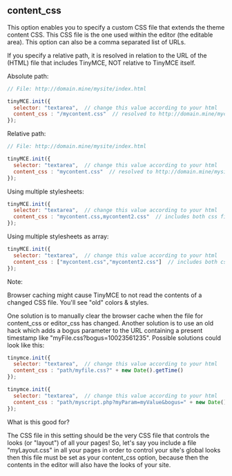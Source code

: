 
## content_css

This option enables you to specify a custom CSS file that extends the theme content CSS. This CSS file is the one used within the editor (the editable area). This option can also be a comma separated list of URLs.

If you specify a relative path, it is resolved in relation to the URL of the (HTML) file that includes TinyMCE, NOT relative to TinyMCE itself.

Absolute path:

```js
// File: http://domain.mine/mysite/index.html

tinyMCE.init({
  selector: "textarea",  // change this value according to your html
  content_css : "/mycontent.css"  // resolved to http://domain.mine/mycontent.css
});
```

Relative path:

```js
// File: http://domain.mine/mysite/index.html

tinyMCE.init({
  selector: "textarea",  // change this value according to your html
  content_css : "mycontent.css"  // resolved to http://domain.mine/mysite/mycontent.css
});
```

Using multiple stylesheets:

```js
tinyMCE.init({
  selector: "textarea",  // change this value according to your html
  content_css : "mycontent.css,mycontent2.css"  // includes both css files in header
});
```

Using multiple stylesheets as array:

```js
tinyMCE.init({
  selector: "textarea",  // change this value according to your html
  content_css : ["mycontent.css","mycontent2.css"]  // includes both css files in header, ability to have CSS with , in URL
});
```

Note:

Browser caching might cause TinyMCE to not read the contents of a changed CSS file. You'll see "old" colors & styles.

One solution is to manually clear the browser cache when the file for content_css or editor_css has changed. Another solution is to use an old hack which adds a bogus parameter to the URL containing a present timestamp like "myFile.css?bogus=10023561235". Possible solutions could look like this:

```js
tinymce.init({
  selector: "textarea",  // change this value according to your html
  content_css : "path/myfile.css?" + new Date().getTime()
});
```

```js
tinymce.init({
  selector: "textarea",  // change this value according to your html
  content_css : "path/myscript.php?myParam=myValue&bogus=" + new Date().getTime()
});
```

What is this good for?

The CSS file in this setting should be the very CSS file that controls the looks (or "layout") of all your pages! So, let's say you include a file "myLayout.css" in all your pages in order to control your site's global looks then this file must be set as your content_css option, because then the contents in the editor will also have the looks of your site.
